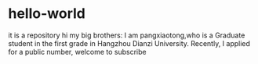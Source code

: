# hello-world
it is a repository
hi my big brothers:
I am pangxiaotong,who is a Graduate student in the first grade in Hangzhou Dianzi University.
Recently, I applied for a public number, welcome to subscribe
